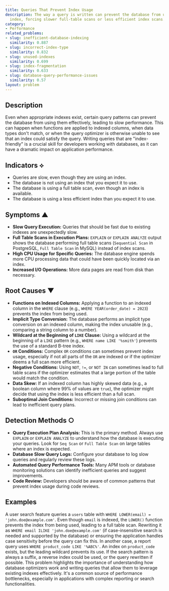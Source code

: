 ```yaml
---
title: Queries That Prevent Index Usage
description: The way a query is written can prevent the database from using an available
  index, forcing slower full-table scans or less efficient index scans.
category:
- Performance
related_problems:
- slug: inefficient-database-indexing
  similarity: 0.887
- slug: incorrect-index-type
  similarity: 0.832
- slug: unused-indexes
  similarity: 0.699
- slug: index-fragmentation
  similarity: 0.633
- slug: database-query-performance-issues
  similarity: 0.57
layout: problem
---
```


## Description
Even when appropriate indexes exist, certain query patterns can prevent the database from using them effectively, leading to slow performance. This can happen when functions are applied to indexed columns, when data types don't match, or when the query optimizer is otherwise unable to see that an index could satisfy the query. Writing queries that are "index-friendly" is a crucial skill for developers working with databases, as it can have a dramatic impact on application performance.

## Indicators ⟡
- Queries are slow, even though they are using an index.
- The database is not using an index that you expect it to use.
- The database is using a full table scan, even though an index is available.
- The database is using a less efficient index than you expect it to use.

## Symptoms ▲

- **Slow Query Execution:** Queries that should be fast due to existing indexes are unexpectedly slow.
- **Full Table Scans in Execution Plans:** `EXPLAIN` or `EXPLAIN ANALYZE` output shows the database performing full table scans (`Sequential Scan` in PostgreSQL, `Full Table Scan` in MySQL) instead of index scans.
- **High CPU Usage for Specific Queries:** The database engine spends more CPU processing data that could have been quickly located via an index.
- **Increased I/O Operations:** More data pages are read from disk than necessary.

## Root Causes ▼

- **Functions on Indexed Columns:** Applying a function to an indexed column in the `WHERE` clause (e.g., `WHERE YEAR(order_date) = 2023`) prevents the index from being used.
- **Implicit Type Conversion:** The database performs an implicit type conversion on an indexed column, making the index unusable (e.g., comparing a string column to a number).
- **Wildcard at the Beginning of `LIKE` Clause:** Using a wildcard at the beginning of a `LIKE` pattern (e.g., `WHERE name LIKE '%smith'`) prevents the use of a standard B-tree index.
- **`OR` Conditions:** Complex `OR` conditions can sometimes prevent index usage, especially if not all parts of the `OR` are indexed or if the optimizer deems a full scan more efficient.
- **Negative Conditions:** Using `NOT`, `!=`, or `NOT IN` can sometimes lead to full table scans if the optimizer estimates that a large portion of the table would match the condition.
- **Data Skew:** If an indexed column has highly skewed data (e.g., a boolean column where 99% of values are `true`), the optimizer might decide that using the index is less efficient than a full scan.
- **Suboptimal Join Conditions:** Incorrect or missing join conditions can lead to inefficient query plans.

## Detection Methods ○

- **Query Execution Plan Analysis:** This is the primary method. Always use `EXPLAIN` or `EXPLAIN ANALYZE` to understand how the database is executing your queries. Look for `Seq Scan` or `Full Table Scan` on large tables where an index is expected.
- **Database Slow Query Logs:** Configure your database to log slow queries and regularly review these logs.
- **Automated Query Performance Tools:** Many APM tools or database monitoring solutions can identify inefficient queries and suggest improvements.
- **Code Review:** Developers should be aware of common patterns that prevent index usage during code reviews.

## Examples
A user search feature queries a `users` table with `WHERE LOWER(email) = 'john.doe@example.com'`. Even though `email` is indexed, the `LOWER()` function prevents the index from being used, leading to a full table scan. Rewriting it as `WHERE email ILIKE 'john.doe@example.com'` (if case-insensitive search is needed and supported by the database) or ensuring the application handles case sensitivity before the query can fix this. In another case, a report query uses `WHERE product_code LIKE '%ABC%'`. An index on `product_code` exists, but the leading wildcard prevents its use. If the search pattern is always a suffix, a reverse index could be used, or the query rewritten if possible. This problem highlights the importance of understanding how database optimizers work and writing queries that allow them to leverage existing indexes effectively. It's a common source of performance bottlenecks, especially in applications with complex reporting or search functionalities.